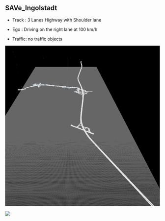 ## SAVe_Ingolstadt 

- Track : 3 Lanes Highway with Shoulder lane

- Ego : Driving on the right lane at 100 km/h

- Traffic: no traffic objects


![](https://raw.githubusercontent.com/PerpetuumProgress/OVAL-Assets/main/datasets/SAVe_Prio2/Track_Overview.PNG)

![](https://raw.githubusercontent.com/PerpetuumProgress/OVAL-Assets/main/datasets/SAVe_Prio2/2019-07-31_SAVe_Ingolstadt_Prio2_Prio4_offset.gif)
